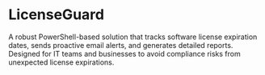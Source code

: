 # LicenseGuard
A robust PowerShell-based solution that tracks software license expiration dates, sends proactive email alerts, and generates detailed reports. Designed for IT teams and businesses to avoid compliance risks from unexpected license expirations.
